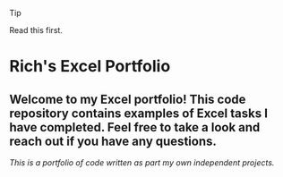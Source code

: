 > [!TIP]
> Read this first.


 # Rich's Excel Portfolio

 ## Welcome to my Excel portfolio! This code repository contains examples of Excel tasks I have completed. Feel free to take a look and reach out if you have any questions.

 *This is a portfolio of code written as part my own independent projects.*

